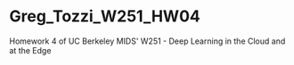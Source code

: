 # Greg_Tozzi_W251_HW04
Homework 4 of UC Berkeley MIDS' W251 - Deep Learning in the Cloud and at the Edge
